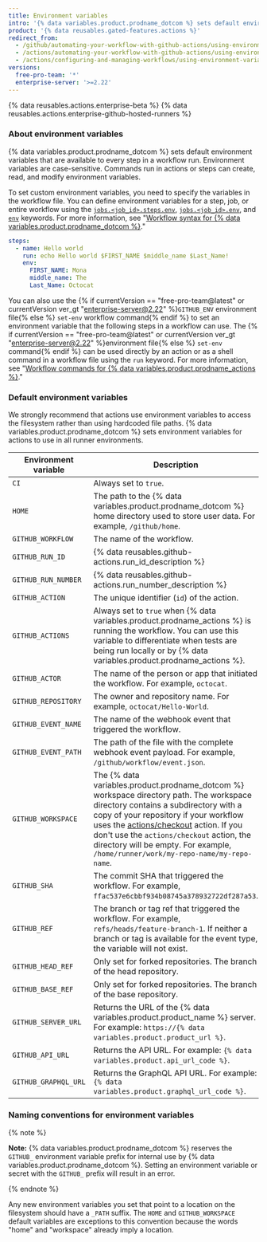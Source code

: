 ```yaml
---
title: Environment variables
intro: '{% data variables.product.prodname_dotcom %} sets default environment variables for each {% data variables.product.prodname_actions %} workflow run. You can also set custom environment variables in your workflow file.'
product: '{% data reusables.gated-features.actions %}'
redirect_from:
  - /github/automating-your-workflow-with-github-actions/using-environment-variables
  - /actions/automating-your-workflow-with-github-actions/using-environment-variables
  - /actions/configuring-and-managing-workflows/using-environment-variables
versions:
  free-pro-team: '*'
  enterprise-server: '>=2.22'
---
```


{% data reusables.actions.enterprise-beta %}
{% data reusables.actions.enterprise-github-hosted-runners %}

### About environment variables

{% data variables.product.prodname_dotcom %} sets default environment variables that are available to every step in a workflow run. Environment variables are case-sensitive. Commands run in actions or steps can create, read, and modify environment variables.

To set custom environment variables, you need to specify the variables in the workflow file. You can define environment variables for a step, job, or entire workflow using the [`jobs.<job_id>.steps.env`](/github/automating-your-workflow-with-github-actions/workflow-syntax-for-github-actions#jobsjob_idstepsenv), [`jobs.<job_id>.env`](/github/automating-your-workflow-with-github-actions/workflow-syntax-for-github-actions#jobsjob_idenv), and [`env`](/github/automating-your-workflow-with-github-actions/workflow-syntax-for-github-actions#env) keywords. For more information, see "[Workflow syntax for {% data variables.product.prodname_dotcom %}](/articles/workflow-syntax-for-github-actions/#jobsjob_idstepsenv)."

```yaml
steps:
  - name: Hello world
    run: echo Hello world $FIRST_NAME $middle_name $Last_Name!
    env:
      FIRST_NAME: Mona
      middle_name: The
      Last_Name: Octocat
```

You can also use the {% if currentVersion == "free-pro-team@latest" or currentVersion ver_gt "enterprise-server@2.22" %}`GITHUB_ENV` environment file{% else %} `set-env` workflow command{% endif %} to set an environment variable that the following steps in a workflow can use. The {% if currentVersion == "free-pro-team@latest" or currentVersion ver_gt "enterprise-server@2.22" %}environment file{% else %} `set-env` command{% endif %} can be used directly by an action or as a shell command in a workflow file using the `run` keyword. For more information, see "[Workflow commands for {% data variables.product.prodname_actions %}](/actions/reference/workflow-commands-for-github-actions/#setting-an-environment-variable)."

### Default environment variables

We strongly recommend that actions use environment variables to access the filesystem rather than using hardcoded file paths. {% data variables.product.prodname_dotcom %} sets environment variables for actions to use in all runner environments.

| Environment variable | Description |
| ---------------------|------------ |
| `CI` | Always set to `true`. |
| `HOME` | The path to the {% data variables.product.prodname_dotcom %} home directory used to store user data. For example, `/github/home`. |
| `GITHUB_WORKFLOW` | The name of the workflow. |
| `GITHUB_RUN_ID` | {% data reusables.github-actions.run_id_description %} |
| `GITHUB_RUN_NUMBER` | {% data reusables.github-actions.run_number_description %} |
| `GITHUB_ACTION` | The unique identifier (`id`) of the action. |
| `GITHUB_ACTIONS` | Always set to `true` when {% data variables.product.prodname_actions %} is running the workflow. You can use this variable to differentiate when tests are being run locally or by {% data variables.product.prodname_actions %}.
| `GITHUB_ACTOR` | The name of the person or app that initiated the workflow. For example, `octocat`. |
| `GITHUB_REPOSITORY` | The owner and repository name. For example, `octocat/Hello-World`. |
| `GITHUB_EVENT_NAME` | The name of the webhook event that triggered the workflow. |
| `GITHUB_EVENT_PATH` | The path of the file with the complete webhook event payload. For example, `/github/workflow/event.json`. |
| `GITHUB_WORKSPACE` | The {% data variables.product.prodname_dotcom %} workspace directory path. The workspace directory contains a subdirectory with a copy of your repository if your workflow uses the [actions/checkout](https://github.com/actions/checkout) action. If you don't use the `actions/checkout` action, the directory will be empty. For example, `/home/runner/work/my-repo-name/my-repo-name`. |
| `GITHUB_SHA` | The commit SHA that triggered the workflow. For example, `ffac537e6cbbf934b08745a378932722df287a53`. |
| `GITHUB_REF` | The branch or tag ref that triggered the workflow. For example, `refs/heads/feature-branch-1`. If neither a branch or tag is available for the event type, the variable will not exist. |
| `GITHUB_HEAD_REF` | Only set for forked repositories. The branch of the head repository.
| `GITHUB_BASE_REF` | Only set for forked repositories. The branch of the base repository.
| `GITHUB_SERVER_URL`| Returns the URL of the {% data variables.product.product_name %} server. For example: `https://{% data variables.product.product_url %}`.
| `GITHUB_API_URL` | Returns the API URL. For example: `{% data variables.product.api_url_code %}`.
| `GITHUB_GRAPHQL_URL` | Returns the GraphQL API URL. For example: `{% data variables.product.graphql_url_code %}`.

### Naming conventions for environment variables

{% note %}

**Note:** {% data variables.product.prodname_dotcom %} reserves the `GITHUB_` environment variable prefix for internal use by {% data variables.product.prodname_dotcom %}. Setting an environment variable or secret with the `GITHUB_` prefix will result in an error.

{% endnote %}

Any new environment variables you set that point to a location on the filesystem should have a `_PATH` suffix. The `HOME` and `GITHUB_WORKSPACE` default variables are exceptions to this convention because the words "home" and "workspace" already imply a location.
